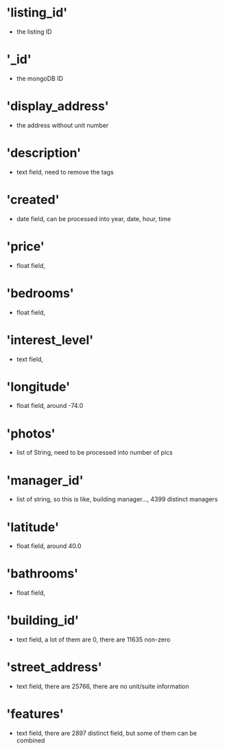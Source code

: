 # 'listing_id'
- the listing ID

# '_id'
- the mongoDB ID

# 'display_address'
- the address without unit number

# 'description'
- text field, need to remove the tags

# 'created'
- date field, can be processed into year, date, hour, time

# 'price'
- float field, 

# 'bedrooms'
- float field, 

# 'interest_level'
- text field,

# 'longitude'
- float field,  around -74.0

# 'photos'
- list of String, need to be processed into number of pics

# 'manager_id'
- list of string, so this is like, building  manager..., 4399 distinct managers

# 'latitude'
- float field, around 40.0

# 'bathrooms'
- float field, 

# 'building_id'
- text field, a lot of them are 0, there are 11635 non-zero 

# 'street_address'
- text field, there are 25766, there are no unit/suite information

# 'features'
- text field, there are 2897 distinct field, but some of them can be combined

